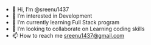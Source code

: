 - 👋 Hi, I’m @sreenu1437
- 👀 I’m interested in Development
- 🌱 I’m currently learning Full Stack program
- 💞️ I’m looking to collaborate on Learning coding skills
- 📫 How to reach me sreenu1437@gmail.com

<!---
sreenu1437/sreenu1437 is a ✨ special ✨ repository because its `README.md` (this file) appears on your GitHub profile.
You can click the Preview link to take a look at your changes.
--->
